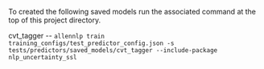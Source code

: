 To created the following saved models run the associated command at the top of this project directory.

cvt_tagger -- `allennlp train training_configs/test_predictor_config.json -s tests/predictors/saved_models/cvt_tagger --include-package nlp_uncertainty_ssl`